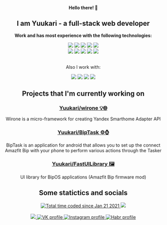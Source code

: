 <div align="center">
  <h4>Hello there! 🐾</h4>
  <h2>I am Yuukari - a full-stack web developer</h2>
  
  <p><b>Work and has most experience with the following technologies:</b></p>
    <img src="https://img.shields.io/badge/React-20232A?style=for-the-badge&logo=react&logoColor=61DAFB">
    <img src="https://img.shields.io/badge/Redux-593D88?style=for-the-badge&logo=redux&logoColor=white">
    <img src="https://img.shields.io/badge/GULP-CF4647?style=for-the-badge&logo=gulp&logoColor=white">
    <img src="https://img.shields.io/badge/Sass-CC6699?style=for-the-badge&logo=sass&logoColor=white">
    <img src="https://img.shields.io/badge/Bootstrap-563D7C?style=for-the-badge&logo=bootstrap&logoColor=white">
    <br>
    <img src="https://img.shields.io/badge/Node.js-43853D?style=for-the-badge&logo=node.js&logoColor=white">
    <img src="https://img.shields.io/badge/Express.js-404D59?style=for-the-badge&logo=express">
    <img src="https://img.shields.io/badge/PHP-777BB4?style=for-the-badge&logo=php&logoColor=white">
    <img src="https://img.shields.io/badge/MySQL-00000F?style=for-the-badge&logo=mysql&logoColor=white">
    <img src="https://img.shields.io/badge/MongoDB-4EA94B?style=for-the-badge&logo=mongodb&logoColor=white">
    <br>
    <br>
  <p>Also I work with:</p>
    <img src="https://img.shields.io/badge/C%23-239120?style=for-the-badge&logo=c-sharp&logoColor=white">
    <img src="https://img.shields.io/badge/C-00599C?style=for-the-badge&logo=c&logoColor=white">
    <img src="https://img.shields.io/badge/Arduino-00979d?style=for-the-badge&logo=arduino&logoColor=white">
    <img src="https://img.shields.io/badge/ESP8266-e7352c?style=for-the-badge&logo=espressif&logoColor=white">
  
  <h2>Projects that I'm currently working on</h2>
    <p>
      <a href="https://github.com/Yuukari/wirone"><h3>Yuukari/wirone 💡🌐</h3></a>
      Wirone is a micro-framework for creating Yandex Smarthome Adapter API
    </p>
    <p>
      <a href="https://github.com/Yuukari/BipTask"><h3>Yuukari/BipTask ⚙️⌚️</h3></a>
      BipTask is an application for android that allows you to set up the connect Amazfit Bip with your phone to perform various actions through the Tasker
    </p>
    <p>
      <a href="https://github.com/Yuukari/FastUILibrary"><h3>Yuukari/FastUILibrary 🖼️</h3></a>
      UI library for BipOS applications (Amazfit Bip firmware mod)
    </p>
  
  <h2>Some statictics and socials</h2>
    <a href="https://wakatime.com/@6d3aa565-113a-487f-a95c-5beecd7bc529">
      <img src="https://wakatime.com/badge/user/6d3aa565-113a-487f-a95c-5beecd7bc529.svg" alt="Total time coded since Jan 21 2021"/>
    </a>
    <img src="https://komarev.com/ghpvc/?username=Yuukari">
    <br><br>
    <a href="https://t.me/iamyuukari">
      <img src="https://img.shields.io/badge/Telegram-2ca5e0?style=for-the-badge&logo=telegram&logoColor=white">
    </a>
    <a href="https://vk.com/yuukari">
      <img src="https://img.shields.io/badge/Vk-07F?style=for-the-badge&logo=vk&logoColor=white" alt="VK profile">
    </a>
    <a href="https://instagram.com/iamyuukari">
      <img src="https://img.shields.io/badge/Instagram-E4405F?style=for-the-badge&logo=instagram&logoColor=white" alt="Instagram profile">
    </a>
    <a href="https://habr.com/users/Yuukari/">
      <img src="https://img.shields.io/badge/Habr-619ebb?style=for-the-badge&logo=habr&logoColor=white" alt="Habr profile">
    </a>
</div>
